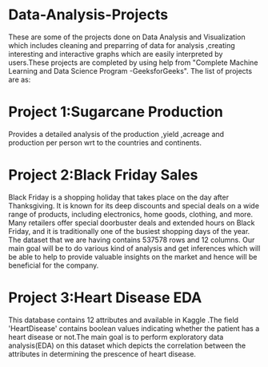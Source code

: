 # Data-Analysis-Projects
These are some of the projects done on Data Analysis and Visualization which includes cleaning and preparring of data for analysis ,creating interesting and interactive graphs which are easily interpreted by users.These projects are completed by using help from "Complete Machine Learning and Data Science Program -GeeksforGeeks".
The list of projects are as:
# Project 1:Sugarcane Production
Provides a detailed analysis of the production ,yield ,acreage and production per person wrt to the countries and continents.

# Project 2:Black Friday Sales
Black Friday is a shopping holiday  that takes place on the day after Thanksgiving. It is known for its deep discounts and special deals on a wide range of products, including electronics, home goods, clothing, and more. Many retailers offer special doorbuster deals and extended hours on Black Friday, and it is traditionally one of the busiest shopping days of the year. 
The dataset that we are having contains 537578 rows and 12 columns.
Our main goal will be to do various kind of analysis and get inferences which will be able to help to provide valuable insights on the market and hence will be beneficial for the company.

# Project 3:Heart Disease EDA
This database contains 12 attributes and available in Kaggle .The field 'HeartDisease' contains boolean values indicating whether the patient has a heart disease or not.The main goal is to perform exploratory data analysis(EDA) on this dataset which depicts the correlation between the attributes in determining the prescence of heart disease.
